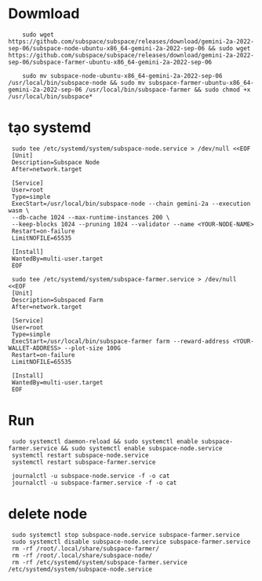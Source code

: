 # Dowmload
        sudo wget https://github.com/subspace/subspace/releases/download/gemini-2a-2022-sep-06/subspace-node-ubuntu-x86_64-gemini-2a-2022-sep-06 && sudo wget https://github.com/subspace/subspace/releases/download/gemini-2a-2022-sep-06/subspace-farmer-ubuntu-x86_64-gemini-2a-2022-sep-06

        sudo mv subspace-node-ubuntu-x86_64-gemini-2a-2022-sep-06 /usr/local/bin/subspace-node && sudo mv subspace-farmer-ubuntu-x86_64-gemini-2a-2022-sep-06 /usr/local/bin/subspace-farmer && sudo chmod +x /usr/local/bin/subspace*
# tạo systemd
     sudo tee /etc/systemd/system/subspace-node.service > /dev/null <<EOF
     [Unit]
     Description=Subspace Node 
     After=network.target

     [Service]
     User=root
     Type=simple
     ExecStart=/usr/local/bin/subspace-node --chain gemini-2a --execution wasm \
     --db-cache 1024 --max-runtime-instances 200 \
     --keep-blocks 1024 --pruning 1024 --validator --name <YOUR-NODE-NAME>
     Restart=on-failure
     LimitNOFILE=65535

     [Install]
     WantedBy=multi-user.target
     EOF

     sudo tee /etc/systemd/system/subspace-farmer.service > /dev/null <<EOF
     [Unit]
     Description=Subspaced Farm 
     After=network.target

     [Service]
     User=root
     Type=simple
     ExecStart=/usr/local/bin/subspace-farmer farm --reward-address <YOUR-WALLET-ADDRESS> --plot-size 100G
     Restart=on-failure
     LimitNOFILE=65535

     [Install] 
     WantedBy=multi-user.target
     EOF
# Run     
     sudo systemctl daemon-reload && sudo systemctl enable subspace-farmer.service && sudo systemctl enable subspace-node.service
     systemctl restart subspace-node.service 
     systemctl restart subspace-farmer.service 
     
     journalctl -u subspace-node.service -f -o cat
     journalctl -u subspace-farmer.service -f -o cat
# delete node
     sudo systemctl stop subspace-node.service subspace-farmer.service
     sudo systemctl disable subspace-node.service subspace-farmer.service
     rm -rf /root/.local/share/subspace-farmer/
     rm -rf /root/.local/share/subspace-node/
     rm -rf /etc/systemd/system/subspace-farmer.service /etc/systemd/system/subspace-node.service
